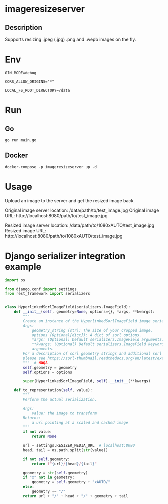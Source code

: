 # imageresizeserver

## Description

Supports resizing .jpeg (.jpg) .png and .wepb images on the fly.

# Env
```
GIN_MODE=debug

CORS_ALLOW_ORIGINS="*"

LOCAL_FS_ROOT_DIRECTORY=/data
```

# Run

## Go
```
go run main.go
```

## Docker
```
docker-compose -p imageresizeserver up -d
```

# Usage

Upload an image to the server and get the resized image back.

Original image server location: /data/path/to/test_image.jpg
Original image URL: http://localhost:8080/path/to/test_image.jpg

Resized image server location: /data/path/to/1080xAUTO/test_image.jpg
Resized image URL: http://localhost:8080/path/to/1080xAUTO/test_image.jpg

# Django serializer integration example

```python
import os

from django.conf import settings
from rest_framework import serializers


class HyperlinkedSorlImageField(serializers.ImageField):
    def __init__(self, geometry=None, options={}, *args, **kwargs):
        """
        Create an instance of the HyperlinkedSorlImageField image serializer.
        Args:
            geometry_string (str): The size of your cropped image.
            options (Optional[dict]): A dict of sorl options.
            *args: (Optional) Default serializers.ImageField arguments.
            **kwargs: (Optional) Default serializers.ImageField keyword
            arguments.
        For a description of sorl geometry strings and additional sorl options,
        please see https://sorl-thumbnail.readthedocs.org/en/latest/examples.html?highlight=geometry#low-level-api-examples
        """  # NOQA
        self.geometry = geometry
        self.options = options

        super(HyperlinkedSorlImageField, self).__init__(**kwargs)

    def to_representation(self, value):
        """
        Perform the actual serialization.

        Args:
            value: the image to transform
        Returns:
            a url pointing at a scaled and cached image
        """
        if not value:
            return None

        url = settings.RESIZER_MEDIA_URL  # localhost:8080
        head, tail = os.path.split(str(value))

        if not self.geometry:
            return f"{url}/{head}/{tail}"

        geometry = str(self.geometry)
        if "x" not in geometry:
            geometry = self.geometry + "xAUTO/"
        else:
            geometry += "/"
        return url + "/" + head + "/" + geometry + tail
```